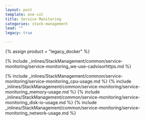 ```yaml
---
layout: post
template: one-col
title: Service Monitoring
categories: stack-management
lead: ""
legacy: true

---
```

{% assign product = "legacy_docker" %}

{% include _inlines/StackManagement/common/service-monitoring/service-monitoring_we-use-cadvisorhttps.md %}

{% include _inlines/StackManagement/common/service-monitoring/service-monitoring_cpu-usage.md %}
{% include _inlines/StackManagement/common/service-monitoring/service-monitoring_memory-usage.md %}
{% include _inlines/StackManagement/common/service-monitoring/service-monitoring_disk-io-usage.md %}
{% include _inlines/StackManagement/common/service-monitoring/service-monitoring_network-usage.md %}
